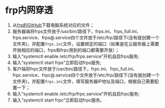 # frp内网穿透

1. 从[frp的GitHub](https://github.com/fatedier/frp/releases)下载电脑系统对应的文件；
2. 服务器端将frps文件放于/usr/bin/路径下，frps.ini、frps_full.ini、frps.service、frps@.service四个文件放于/etc/frp/路径下(没有就创建一个文件夹)，并配置`frps.ini`文件，设置绑定的端口（如果是在云服务器上需要开放相应的端口，frps和frpc用到的端口都需要开放）；
3. 输入“systemctl enable /etc/frp/frps.service”开机自启frps服务;
4. 输入“systemctl start frps”立即启动frps服务;
5. 客户端将frpc文件放于/usr/bin/路径下，frpc.ini、frpc_full.ini、frpc.service、frpc@.service四个文件放于/etc/frp/路径下(没有就创建一个文件夹)，并配置`frpc.ini`文件，填写服务器IP地址及端口，根据自己需要配置一下；
6. 输入“systemctl enable /etc/frp/frpc.service”开机自启frpc服务;
7. 输入“systemctl start frpc”立即启动frpc服务。


